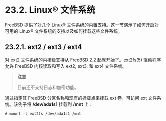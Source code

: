 # 23.2. Linux® 文件系统

FreeBSD 提供了对几个 Linux® 文件系统的内置支持。这一节演示了如何开启对可用的 Linux® 文件系统的支持以及如何挂载这些文件系统。

## 23.2.1. ext2 / ext3 / ext4

对 ext2 文件系统的内核级支持从 FreeBSD 2.2 起就开始了。[ext2fs(5)](https://www.freebsd.org/cgi/man.cgi?query=ext2fs&sektion=5&format=html) 驱动程序允许 FreeBSD 内核读取和写入 ext2, ext3, 和 ext4 文件系统。

> **注意**
>
> 目前还不支持日志和加密功能。

通过指定其 FreeBSD 分区名称和现有的挂载点来挂载 ext 卷，可访问 ext 文件系统。该例子将 **/dev/ada1s1** 挂载到 **/mnt** 上：

```shell-session
# mount -t ext2fs /dev/ada1s1 /mnt
```
